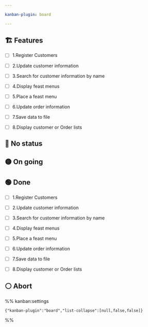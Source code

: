 ```yaml
---

kanban-plugin: board

---
```


## 🏗️ Features

- [ ] 1.Register Customers
- [ ] 2.Update customer information
- [ ] 3.Search for customer information by name
- [ ] 4.Display feast menus
- [ ] 5.Place a feast menu
- [ ] 6.Update order information
- [ ] 7.Save data to file
- [ ] 8.Display customer or Order lists


## 🔴 No status



## 🟡 On going



## 🟢 Done

- [ ] 1.Register Customers
- [ ] 2.Update customer information
- [ ] 3.Search for customer information by name
- [ ] 4.Display feast menus
- [ ] 5.Place a feast menu
- [ ] 6.Update order information
- [ ] 7.Save data to file
- [ ] 8.Display customer or Order lists


## ⚪ Abort





%% kanban:settings
```
{"kanban-plugin":"board","list-collapse":[null,false,false]}
```
%%